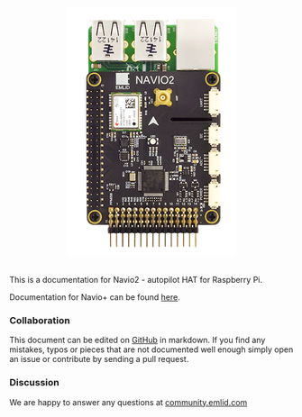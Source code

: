 
<div style="text-align: center;"><img src="img/Navio2WithPaspberryPi.png"></div><br>

This is a documentation for Navio2 - autopilot HAT for Raspberry Pi.

Documentation for Navio+ can be found [here](https://docs.emlid.com/navio/).

### Collaboration

This document can be edited on [GitHub](https://github.com/emlid/navio2-docs) in markdown. If you find any mistakes, typos or  pieces that are not documented well enough simply open an issue or contribute by sending a pull request.

### Discussion

We are happy to answer any questions at [community.emlid.com](http://community.emlid.com)

